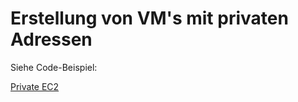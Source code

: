 # Erstellung von VM's mit privaten Adressen

Siehe Code-Beispiel:

[Private EC2](../beispiele/tag-2/05-private-ec2)
